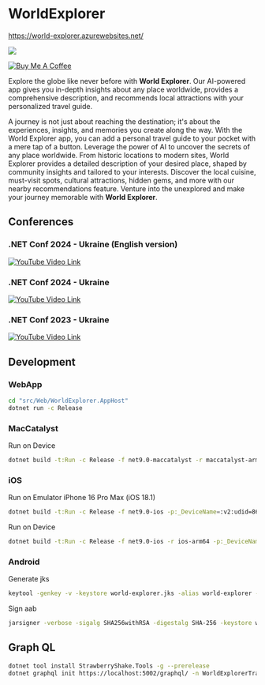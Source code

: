# WorldExplorer

https://world-explorer.azurewebsites.net/

<a href="https://stand-with-ukraine.pp.ua"><img src="https://img.shields.io/badge/made_in-ukraine-ffd700.svg?labelColor=0057b7"></a>

[![Buy Me A Coffee](https://ik.imagekit.io/VladislavAntonyuk/vladislavantonyuk/misc/bmc-button.png)](https://www.buymeacoffee.com/vlad.antonyuk)

Explore the globe like never before with **World Explorer**. Our AI-powered app gives you in-depth insights about any place worldwide, provides a comprehensive description, and recommends local attractions with your personalized travel guide.

A journey is not just about reaching the destination; it's about the experiences, insights, and memories you create along the way. With the World Explorer app, you can add a personal travel guide to your pocket with a mere tap of a button. Leverage the power of AI to uncover the secrets of any place worldwide. From historic locations to modern sites, World Explorer provides a detailed description of your desired place, shaped by community insights and tailored to your interests. Discover the local cuisine, must-visit spots, cultural attractions, hidden gems, and more with our nearby recommendations feature. Venture into the unexplored and make your journey memorable with **World Explorer**.

## Conferences

### .NET Conf 2024 - Ukraine (English version)
[![YouTube Video Link](https://img.youtube.com/vi/eFUxMxLPWAo/0.jpg)](https://www.youtube.com/watch?v=eFUxMxLPWAo)

### .NET Conf 2024 - Ukraine
[![YouTube Video Link](https://img.youtube.com/vi/eFUxMxLPWAo/0.jpg)](https://www.youtube.com/watch?v=eFUxMxLPWAo)

### .NET Conf 2023 - Ukraine
[![YouTube Video Link](https://img.youtube.com/vi/sHVlg8Y6qlU/0.jpg)](https://www.youtube.com/watch?v=sHVlg8Y6qlU)

## Development

### WebApp

```bash
cd "src/Web/WorldExplorer.AppHost"
dotnet run -c Release
```

### MacCatalyst

Run on Device

```bash
dotnet build -t:Run -c Release -f net9.0-maccatalyst -r maccatalyst-arm64
```

### iOS

Run on Emulator iPhone 16 Pro Max (iOS 18.1)

```bash
dotnet build -t:Run -c Release -f net9.0-ios -p:_DeviceName=:v2:udid=86E951D8-DF6E-4CEF-9595-07D4E2D01367
```

Run on Device

```bash
dotnet build -t:Run -c Release -f net9.0-ios -r ios-arm64 -p:_DeviceName=IDENTIFIER
```

### Android

Generate jks

```bash
keytool -genkey -v -keystore world-explorer.jks -alias world-explorer -keyalg RSA -keysize 2048 -validity 10000
```

Sign aab
```bash
jarsigner -verbose -sigalg SHA256withRSA -digestalg SHA-256 -keystore world-explorer.jks com.vladislavantonyuk.worldexplorer.aab world-explorer  -storepass YOUR_PASSWORD
```


## Graph QL

```bash
dotnet tool install StrawberryShake.Tools -g --prerelease
dotnet graphql init https://localhost:5002/graphql/ -n WorldExplorerTravellersClient -p ./TravellersGraphQL
```
